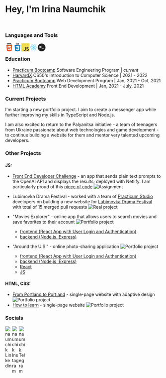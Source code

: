 # Hey, I'm Irina Naumchik     <br/><img  src="./about-me.gif" height="22px" />

### Languages and Tools
[<img align="left" alt="HTML5" width="26px" src="https://raw.githubusercontent.com/github/explore/80688e429a7d4ef2fca1e82350fe8e3517d3494d/topics/html/html.png" />][html]
[<img align="left" alt="CSS3" width="26px" src="https://raw.githubusercontent.com/github/explore/80688e429a7d4ef2fca1e82350fe8e3517d3494d/topics/css/css.png" />][css]
[<img align="left" alt="JavaScript" width="26px" src="https://raw.githubusercontent.com/github/explore/80688e429a7d4ef2fca1e82350fe8e3517d3494d/topics/javascript/javascript.png" />][js]
[<img align="left" alt="React" width="26px" src="https://raw.githubusercontent.com/github/explore/80688e429a7d4ef2fca1e82350fe8e3517d3494d/topics/react/react.png">][react]
<img align="left" alt="Terminal" width="26px" src="https://raw.githubusercontent.com/github/explore/80688e429a7d4ef2fca1e82350fe8e3517d3494d/topics/terminal/terminal.png" />
<br>

### Education
- [Practicum Bootcamp][practicum] Software Engineering Program | *current*
- [HarvardX][harvardx] CS50's Introduction to Computer Science | 2021 - 2022
- [Practicum Bootcamp][practicum-web] Web Development Program | Jan, 2021 - Oct, 2021
- [HTML Academy][htmlacademy] Front End Development | Jan, 2021 - July, 2021

### Current Projects

I'm starting a new portfolio project. I aim to create a messenger app while further improving my skills in TypeScript and Node.js.

I am also excited to return to the Palyanitsa initiative - a team of teenagers from Ukraine passionate about web technologies and game development - to continue building a website for them and mentor very talented upcoming developers.

### Other Projects

#### JS:
*   [Front End Developer Challenge](https://github.com/naumch1k/shopify-intern-challenge) - an app that sends plain text prompts to the OpenAI API and displays the results; deployed with Netlify. I am particularly proud of this [piece of code](https://github.com/naumch1k/shopify-intern-challenge/blob/main/src/hooks/usePopup.jsx) <img alt="Assignment" src="https://img.shields.io/badge/-assignment-yellow">
*   Lubimovka Drama Festival - worked with a team of [Practicum Studio](https://github.com/Studio-Yandex-Practicum/lubimovka_frontend) developers on building a new website for [Lubimovka Drama Festival](https://stage.dev.lubimovka.ru/) with total of 15 merged pull requests <img alt="Real project" src="https://img.shields.io/badge/-real%20project-red">

*  "Movies Explorer" - online app that allows users to search movies and save favorites to their account <img alt="Portfolio project" src="https://img.shields.io/badge/-portfolio%20project-green">
    *  [frontend (React App with User Login and Authentication)](https://github.com/naumch1k/movies-explorer-frontend)
    *  [backend (Node.js, Express)](https://github.com/naumch1k/movies-explorer-api)

*  "Around the U.S." - online photo-sharing application <img alt="Portfolio project" src="https://img.shields.io/badge/-portfolio%20project-green">
    *  [frontend (React App with User Login and Authentication)](https://github.com/naumch1k/react-mesto-api-full/tree/main/frontend)
    *  [backend (Node.js, Express)](https://github.com/naumch1k/react-mesto-api-full/tree/main/backend)
    *  [React](https://github.com/naumch1k/mesto-react)
    *  [JS](https://github.com/naumch1k/mesto)

#### HTML, CSS:
* [From Portland to Portland](https://github.com/naumch1k/from-portland-to-portland) - single-page website with adaptive design <img alt="Portfolio project" src="https://img.shields.io/badge/-portfolio%20project-green">
* [How to learn](https://github.com/naumch1k/how-to-learn) - single-page website <img alt="Portfolio project" src="https://img.shields.io/badge/-portfolio%20project-green">
<!-- * [Pink App](https://github.com/naumch1k/pink) - multi-page website with adaptive design <img alt="Portfolio project" src="https://img.shields.io/badge/-portfolio%20project-green"> -->
<!-- * [Sedona](https://github.com/naumch1k/1692143-sedona-30/tree/feature/eng) - multi-page website <img alt="Portfolio project" src="https://img.shields.io/badge/-portfolio%20project-green"> -->

### Socials 
[<img align="left" alt="naumchik Linkedin" width="22px" src="https://upload.wikimedia.org/wikipedia/commons/c/c9/Linkedin.svg">][Linkedin]
[<img align="left" alt="naumchik Instagram" width="22px" src="https://upload.wikimedia.org/wikipedia/commons/thumb/5/58/Instagram-Icon.png/240px-Instagram-Icon.png">][instagram]
[<img align="left" alt="naumchik Telegram" width="22px" src="https://upload.wikimedia.org/wikipedia/commons/thumb/8/82/Telegram_logo.svg/1024px-Telegram_logo.svg.png">][telegram]
<!--[<img align="right" alt="naumchik Codewars" width="130px" src="https://www.codewars.com/users/naumch1k/badges/micro"/>][codewars] -->

[Linkedin]: https://www.linkedin.com/in/naumch1k/
[instagram]: https://www.instagram.com/naumchik_irina/
[telegram]: https://t.me/naumch1ck
[codewars]: https://www.codewars.com/users/naumch1k
[harvardx]: https://www.edx.org/school/harvardx
[practicum]: https://practicum.com/
[practicum-web]: https://practicum.com/web/
[htmlacademy]: https://htmlacademy.org/
[html]: https://html.spec.whatwg.org/
[css]: https://en.wikipedia.org/wiki/CSS
[js]: https://www.javascript.com/
[react]: https://reactjs.org/
